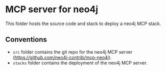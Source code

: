 # MCP server for neo4j
This folder hosts the source code and stack to deploy a neo4j MCP stack.

## Conventions
- `src` folder contains the git repo for the neo4j MCP server (https://github.com/neo4j-contrib/mcp-neo4j).
- `stacks` folder contains the deployment of the neo4j MCP server.

